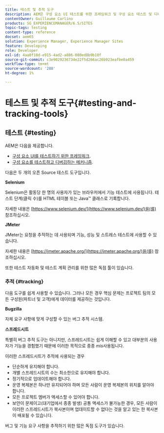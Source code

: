 ```yaml
---
title: 테스트 및 추적 도구
description: AEM은 구성 요소 UI 테스트를 위한 프레임워크 및 구성 요소 테스트 및 디버깅을 위한 메커니즘을 제공합니다
contentOwner: Guillaume Carlino
products: SG_EXPERIENCEMANAGER/6.5/SITES
topic-tags: testing
content-type: reference
docset: aem65
solution: Experience Manager, Experience Manager Sites
feature: Developing
role: Developer
exl-id: 4aa0f10d-e915-4ad2-a886-080ed8b9b10f
source-git-commit: c3e9029236734e22f5d266ac26b923eafbe0a459
workflow-type: tm+mt
source-wordcount: '288'
ht-degree: 1%

---
```


# 테스트 및 추적 도구{#testing-and-tracking-tools}

## 테스트 {#testing}

AEM은 다음을 제공합니다.

* [구성 요소 UI를 테스트하기 위한 프레임워크](/help/sites-developing/hobbes.md).
* [구성 요소를 테스트하고 디버깅하는 메커니즘](/help/sites-developing/developer-mode.md).

다음은 두 개의 오픈 Source 테스트 도구입니다.

**Selenium**

Selenium은 활동당 한 명의 사용자가 있는 브라우저에서 기능 테스트에 사용됩니다. 테스트 단계(클릭 수)를 HTML 테이블 또는 Java™ 클래스로 기록합니다.

자세한 내용은 [https://www.selenium.dev/](https://www.selenium.dev/)을(를) 참조하십시오.

**JMeter**

JMeter는 요청을 추적하는 데 사용되며 기능, 성능 및 스트레스 테스트에 사용할 수 있습니다.

자세한 내용은 [https://jmeter.apache.org/](https://jmeter.apache.org/)을(를) 참조하십시오.

또한 테스트 자동화 및 테스트 계획 관리를 위한 많은 독점 툴이 있습니다.

### 추적 {#tracking}

다음 도구를 쉽게 사용할 수 있습니다. 그러나 모든 경우 핵심 문제는 프로젝트 팀의 모든 구성원(파트너 및 고객)에게 데이터를 제공하는 것입니다.

**Bugzilla**

자체 요구 사항에 맞게 구성할 수 있는 버그 추적 시스템.

**스프레드시트**

특별히 버그 추적 도구는 아니지만, 스프레드시트는 쉽게 이해할 수 있고 대부분의 사용자가 기능을 경험했기 때문에 이러한 목적으로 종종 *mis*&#x200B;사용됩니다.

이러한 스프레드시트가 추적에 사용되는 경우

* 단순하게 유지해야 합니다.
* 개별 스프레드시트의 수는 최소한으로 유지해야 합니다.
* 정기적으로 업데이트해야 합니다.
* 운영 복제본은 하나만 유지되어야 하며 모든 사람이 운영 복제본의 위치를 알아야 합니다.
* 모든 프로젝트 멤버가 액세스할 수 있어야 합니다.
* 보안이 문제이고(대기업에서 종종 발생) 공통 액세스가 불가능한 경우, 모든 사람이 이러한 스프레드시트가 복사본이며 업데이트할 수 없다는 것을 알고 있는 한 복사본이 배포될 수 있습니다.

버그 및 기능 요구 사항을 추적하기 위한 많은 독점 도구가 있습니다.
